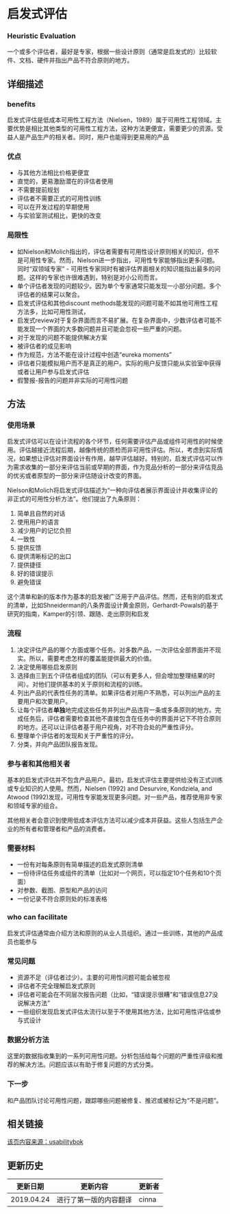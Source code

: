# 启发式评估

### Heuristic Evaluation

一个或多个评估者，最好是专家，根据一些设计原则（通常是启发式的）比较软件、文档、硬件并指出产品不符合原则的地方。

## 详细描述

### benefits

启发式评估是低成本可用性工程方法（Nielsen，1989）属于可用性工程领域。主要优势是相比其他类型的可用性工程方法，这种方法更便宜，需要更少的资源。受益人是产品生产的相关者。同时，用户也能得到更易用的产品

### 优点

* 与其他方法相比价格更便宜
* 直觉的，更易激励潜在的评估者使用
* 不需要提前规划
* 评估者不需要正式的可用性训练
* 可以在开发过程的早期使用
* 与实验室测试相比，更快的改变

### 局限性

* 如Nielson和Molich指出的，评估者需要有可用性设计原则相关的知识，但不是可用性专家。然而，Nielson进一步指出，可用性专家能够指出更多问题。同时“双领域专家” - 可用性专家同时有被评估界面相关的知识能指出最多的问题。这样的专家也许很难遇到，特别是对小公司而言。
* 单个评估者发现的问题较少。因为单个专家通常只能发现一小部分问题。多个评估者的结果可以聚合。
* 启发式评估和其他discount methods能发现的问题可能不如其他可用性工程方法多，比如可用性测试，
* 启发式review对于复杂界面而言不易扩展。在复杂界面中，少数评估者可能不能发现一个界面的大多数问题并且可能会忽视一些严重的问题。
* 对于发现的问题不能提供解决方案
* 被评估者的成见影响
* 作为规范，方法不能在设计过程中创造“eureka moments”
* 评估者只能模拟用户而不是真正的用户。实际的用户反馈只能从实验室中获得或者让用户参与启发式评估
* 假警报-报告的问题并非实际的可用性问题

## 方法

### 使用场景

启发式评估可以在设计流程的各个环节，任何需要评估产品或组件可用性的时候使用。评估越接近流程后期，越像传统的质检而非可用性评估。所以，考虑到实际情况，如果想让评估对界面设计有作用，越早评估越好。特别的，启发式评估可以作为需求收集的一部分来评估当前或早期的界面，作为竞品分析的一部分来评估竞品的优劣或者原型的一部分来评估随设计改变的界面。

Nielson和Molich将启发式评估描述为“一种向评估者展示界面设计并收集评论的非正式的可用性分析方法”。他们提出了九条原则：

1. 简单且自然的对话
2. 使用用户的语言
3. 减少用户的记忆负担
4. 一致性
5. 提供反馈
6. 提供清晰标记的出口
7. 提供捷径
8. 好的错误提示
9. 避免错误

这个清单和新的版本作为基本的启发被广泛用于产品评估。然而，还有别的启发式的清单，比如Shneiderman的八条界面设计黄金原则，Gerhardt-Powals的基于研究的指南，Kamper的引领、跟随、走出原则和启发

### 流程

1. 决定评估产品的哪个方面或哪个任务。对多数产品，一次评估全部界面并不现实。所以，需要考虑怎样的覆盖能提供最大的价值。
2. 决定使用哪些启发原则
3. 选择由三到五个评估者组成的团队（可以有更多人，但会增加整理结果的时间）。对他们提供基本的关于原则和流程的训练。
4. 列出产品的代表性任务的清单。如果评估者对用户不熟悉，可以列出产品的主要用户和次要用户。
5. 让每个评估者**单独**地完成这些任务并列出产品违背一条或多条原则的地方。完成任务后，评估者需要检查其他不直接包含在任务中的界面并记下不符合原则的地方。还可以让评估者基于用户视角，对不符合处的严重性评分。
6. 整理单个评估者的发现和关于严重性的评分。
7. 分类，并向产品团队报告发现。

### 参与者和其他相关者

基本的启发式评估并不包含产品用户。最初，启发式评估主要提供给没有正式训练或专业知识的人使用。然而，Nielsen (1992) and Desurvire, Kondziela, and Atwood (1992)发现，可用性专家能发现更多问题。对一些产品，推荐使用非专家和领域专家的组合。

<!--review inspection evluation 是否都翻成评估-->

其他相关者会意识到使用低成本评估方法可以减少成本并获益。这些人包括生产企业的所有者和管理者和产品的消费者。

### 需要材料

* 一份有对每条原则有简单描述的启发式原则清单
* 一份待评估任务或组件的清单（比如对一个网页，可以指定10个任务和10个页面）
* 对参数、截图、原型和产品的访问
* 一份记录不符合原则处的标准表格

### who can facilitate

启发式评估通常由介绍方法和原则的从业人员组织。通过一些训练，其他的产品成员也能参与

### 常见问题

* 资源不足（评估者过少）。主要的可用性问题可能会被忽视
* 评估者不完全理解启发式原则
* 评估者可能会在不同层次报告问题（比如，“错误提示很糟”和“错误信息27没说解决方法”
* 一些组织发现启发式评估太流行以至于不使用其他方法，比如可用性评估或参与式设计

### 数据分析方法

这里的数据指收集到的一系列可用性问题。分析包括给每个问题的严重性评级和推荐的解决方法。问题应该以有助于修复问题的方式分类。

### 下一步

和产品团队讨论可用性问题，跟踪哪些问题被修复、推迟或被标记为“不是问题”。

## 相关链接
[该页内容来源：usabilitybok](http://www.usabilitybok.org/heuristic-evaluation)

## 更新历史
| 更新日期 | 更新内容 | 更新者 |
| ------ | ------ | ------ |
| 2019.04.24 | 进行了第一版的内容翻译 | cinna |